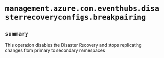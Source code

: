 # `management.azure.com.eventhubs.disasterrecoveryconfigs.breakpairing`

## `summary`
This operation disables the Disaster Recovery and stops replicating changes from primary to secondary namespaces


